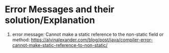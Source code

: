 # Error Messages and their solution/Explanation

1. error message: Cannot make a static reference to the non-static field or method: <https://alvinalexander.com/blog/post/java/compiler-error-cannot-make-static-reference-to-non-static/>
